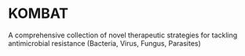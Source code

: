 # KOMBAT
A comprehensive collection of novel therapeutic strategies for tackling antimicrobial resistance (Bacteria, Virus, Fungus, Parasites)
